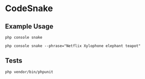 # CodeSnake

## Example Usage

```php console snake```

```php console snake --phrase="Netflix Xylophone elephant teapot"```

## Tests

```php vendor/bin/phpunit```